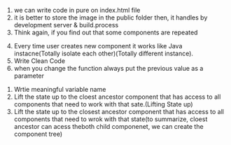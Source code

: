<!-- 28/08/2024 -->

<!-- Section 7 L42 -->

1. we can write code in pure on index.html file
2. it is better to store the image in the public folder then, it handles
   by development server & build.process
3. Think again, if you find out that some components are repeated
<!-- Section 7 L18 -->
4. Every time user creates new component it works like Java instacne(Totally isolate each other)(Totally different instance).
5. Write Clean Code
6. when you change the function always put the previous value as a parameter

<!-- 29/08/2024 -->

<!-- Section 7 L21 -->

1. Wrtie meaningful variable name
2. Lift the state up to the cloest ancestor component that has access to all components that need to work with that sate.(Lifting State up)
3. Lift the state up to the closest ancestor component that has access to all components that need to wrok with that state(to summarize, cloest ancestor can acess theboth child componenet, we can create the component tree)
